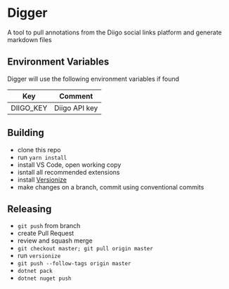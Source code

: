 # Digger

A tool to pull annotations from the Diigo social links platform and generate markdown files

## Environment Variables

Digger will use the following environment variables if found

|Key|Comment
|----|----|
|DIIGO_KEY|Diigo API key|

## Building

- clone this repo
- run `yarn install`
- install VS Code, open working copy
- isntall all recommended extensions
- install [Versionize](https://github.com/versionize/versionize)
- make changes on a branch, commit using conventional commits

## Releasing

- `git push` from branch
- create Pull Request
- review and squash merge
- `git checkout master; git pull origin master`
- run `versionize`
- `git push --follow-tags origin master`
- `dotnet pack`
- `dotnet nuget push`
